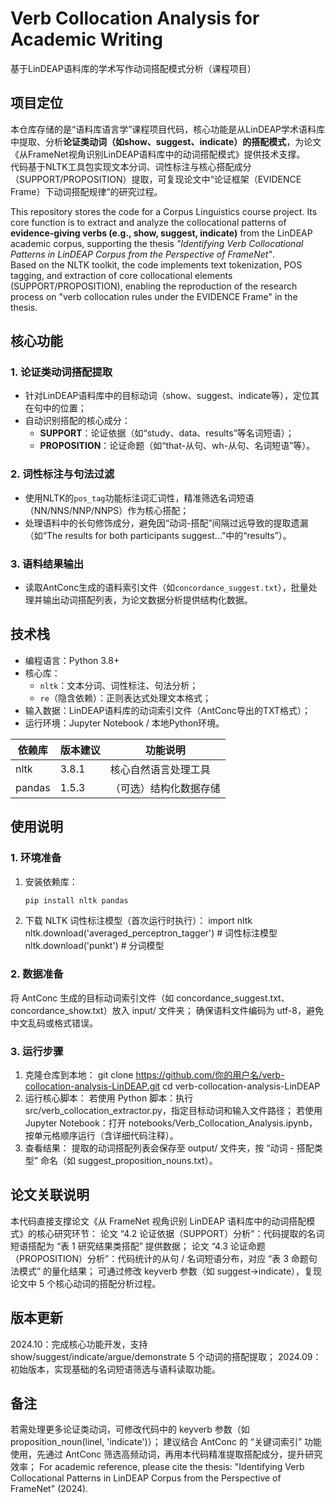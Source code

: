 # Verb Collocation Analysis for Academic Writing  
基于LinDEAP语料库的学术写作动词搭配模式分析（课程项目）


## 项目定位  
本仓库存储的是“语料库语言学”课程项目代码，核心功能是从LinDEAP学术语料库中提取、分析**论证类动词（如show、suggest、indicate）的搭配模式**，为论文《从FrameNet视角识别LinDEAP语料库中的动词搭配模式》提供技术支撑。  
代码基于NLTK工具包实现文本分词、词性标注与核心搭配成分（SUPPORT/PROPOSITION）提取，可复现论文中“论证框架（EVIDENCE Frame）下动词搭配规律”的研究过程。  

This repository stores the code for a Corpus Linguistics course project. Its core function is to extract and analyze the collocational patterns of **evidence-giving verbs (e.g., show, suggest, indicate)** from the LinDEAP academic corpus, supporting the thesis *"Identifying Verb Collocational Patterns in LinDEAP Corpus from the Perspective of FrameNet"*.  
Based on the NLTK toolkit, the code implements text tokenization, POS tagging, and extraction of core collocational elements (SUPPORT/PROPOSITION), enabling the reproduction of the research process on "verb collocation rules under the EVIDENCE Frame" in the thesis.


## 核心功能  
### 1. 论证类动词搭配提取  
- 针对LinDEAP语料库中的目标动词（show、suggest、indicate等），定位其在句中的位置；  
- 自动识别搭配的核心成分：  
  - **SUPPORT**：论证依据（如“study、data、results”等名词短语）；  
  - **PROPOSITION**：论证命题（如“that-从句、wh-从句、名词短语”等）。  

### 2. 词性标注与句法过滤  
- 使用NLTK的`pos_tag`功能标注词汇词性，精准筛选名词短语（NN/NNS/NNP/NNPS）作为核心搭配；  
- 处理语料中的长句修饰成分，避免因“动词-搭配”间隔过远导致的提取遗漏（如“The results for both participants suggest...”中的“results”）。  

### 3. 语料结果输出  
- 读取AntConc生成的语料索引文件（如`concordance_suggest.txt`），批量处理并输出动词搭配列表，为论文数据分析提供结构化数据。


## 技术栈  
- 编程语言：Python 3.8+  
- 核心库：  
  - `nltk`：文本分词、词性标注、句法分析；  
  - `re`（隐含依赖）：正则表达式处理文本格式；  
- 输入数据：LinDEAP语料库的动词索引文件（AntConc导出的TXT格式）；  
- 运行环境：Jupyter Notebook / 本地Python环境。  

| 依赖库 | 版本建议 | 功能说明 |
|--------|----------|----------|
| nltk   | 3.8.1    | 核心自然语言处理工具 |
| pandas | 1.5.3    | （可选）结构化数据存储 |


## 使用说明  
### 1. 环境准备  
1. 安装依赖库：  
   ```bash
   pip install nltk pandas
2. 下载 NLTK 词性标注模型（首次运行时执行）：
   import nltk
   nltk.download('averaged_perceptron_tagger')  # 词性标注模型
   nltk.download('punkt')  # 分词模型

### 2. 数据准备
将 AntConc 生成的目标动词索引文件（如 concordance_suggest.txt、concordance_show.txt）放入 input/ 文件夹；
确保语料文件编码为 utf-8，避免中文乱码或格式错误。

### 3. 运行步骤
1. 克隆仓库到本地：
git clone https://github.com/你的用户名/verb-collocation-analysis-LinDEAP.git
cd verb-collocation-analysis-LinDEAP
2. 运行核心脚本：
若使用 Python 脚本：执行 src/verb_collocation_extractor.py，指定目标动词和输入文件路径；
若使用 Jupyter Notebook：打开 notebooks/Verb_Collocation_Analysis.ipynb，按单元格顺序运行（含详细代码注释）。
3. 查看结果：
提取的动词搭配列表会保存至 output/ 文件夹，按 “动词 - 搭配类型” 命名（如 suggest_proposition_nouns.txt）。

## 论文关联说明
本代码直接支撑论文《从 FrameNet 视角识别 LinDEAP 语料库中的动词搭配模式》的核心研究环节：
论文 “4.2 论证依据（SUPPORT）分析”：代码提取的名词短语搭配为 “表 1 研究结果类搭配” 提供数据；
论文 “4.3 论证命题（PROPOSITION）分析”：代码统计的从句 / 名词短语分布，对应 “表 3 命题句法模式” 的量化结果；
可通过修改 keyverb 参数（如 suggest→indicate），复现论文中 5 个核心动词的搭配分析过程。

## 版本更新
2024.10：完成核心功能开发，支持 show/suggest/indicate/argue/demonstrate 5 个动词的搭配提取；
2024.09：初始版本，实现基础的名词短语筛选与语料读取功能。

## 备注
若需处理更多论证类动词，可修改代码中的 keyverb 参数（如 proposition_noun(linel, 'indicate')）；
建议结合 AntConc 的 “关键词索引” 功能使用，先通过 AntConc 筛选高频动词，再用本代码精准提取搭配成分，提升研究效率；
For academic reference, please cite the thesis: "Identifying Verb Collocational Patterns in LinDEAP Corpus from the Perspective of FrameNet" (2024).
